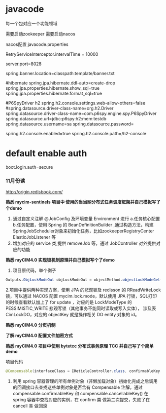 # javacode
每一个包对应一个功能领域

需要启动zookeeper
需要启动nacos

nacos配置 javacode.properties

RetryServiceInterceptor.intervalTime = 10000



server.port=8028

spring.banner.location=classpath:template/banner.txt

#hibernate
spring.jpa.hibernate.ddl-auto=create-drop
spring.jpa.properties.hibernate.show_sql=true
spring.jpa.properties.hibernate.format_sql=true

#P6SpyDriver h2
spring.h2.console.settings.web-allow-others=false
#spring.datasource.driver-class-name=org.h2.Driver
spring.datasource.driver-class-name=com.p6spy.engine.spy.P6SpyDriver
spring.datasource.url=jdbc:p6spy:h2:mem:testdb
spring.datasource.username=sa
spring.datasource.password=


spring.h2.console.enabled=true
spring.h2.console.path=/h2-console

# default enable auth
boot.login.auth=secure

### 11月份读
http://origin.redisbook.com/


**熟悉 mycim-sentinels 项目中 使用的当当网分布式任务调度框架并自己模拟写了个demo**

1. 通过自定义注解 @JobConfig 及环境变量 Environment 进行 a.任务核心配置 b.任务配置，使用 Spring 的 BeanDefinitionBuilder ,通过构造方法，构建 SpringJobScheduler对象来初始化任务，比如zookeeperRegistryCenter ElasticJobListener 等
2. 增加对应的 service 类,提供 removeJob 等，通过 JobController 对外提供对应的功能

**熟悉 myCIM4.0 实现锁机制原理并自己模拟写个了demo**


1. 项目原代码，举个例子
```java
Outputs.ObjLockModeOut objLockModeOut = objectMethod.objectLockModeGet(objCommon, objLockModeIn);
```

2.项目中提供两种实现方案，使用 JPA 的悲观锁及 redisson 的 RReadWriteLock 锁，可以通过 NACOS 配置 mycim.lock.mode，默认使用 JPA 行锁，SQL打印的时候查看默认加上了 for update
，对应的是 LockModeType 的 PESSIMISTIC_WRITE 悲观写锁（其他事务不能同时读取或写入实体），
涉及表 CimLockDO，对应的 objectKey 就是操作相关 DO entity 对象的 id。

**熟悉  myCIM4.0 分页机制**

**了解 myCIM4.0 配置文件加密方式**

**熟悉 myCIM4.0 项目中使用 bytetcc 分布式事务原理 TCC 并自己写了个简单demo**

项目代码
```java
@Compensable(interfaceClass = IReticleController.class, confirmableKey = "ReticleConfirm", cancellableKey = "ReticleCancel")
```

1. 利用 spring 容器管理的所有单例对象（非懒加载对象）初始化完成之后调用的回调接口去查找这些单例对象是否含有 Compensable 注解，通过 compensable.confirmableKey 和 compensable.cancellableKey() 在 spring 容器中查找对应的实例，在 confirm 类 做第二次提交，失败了在 cancell 类 做回滚



